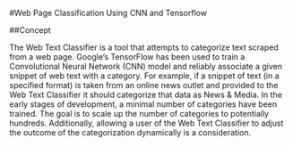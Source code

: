 #Web Page Classification Using CNN and Tensorflow

##Concept

The Web Text Classifier is a tool that attempts to categorize text scraped from a web page. Google’s TensorFlow has been used to train a Convolutional Neural Network (CNN) model and reliably associate a given snippet of web text with a category. For example, if a snippet of text (in a specified format) is taken from an online news outlet and provided to the Web Text Classifier it should categorize that data as News & Media. In the early stages of development, a minimal number of categories have been trained. The goal is to scale up the number of categories to potentially hundreds. Additionally, allowing a user of the Web Text Classifier to adjust the outcome of the categorization dynamically is a consideration.
